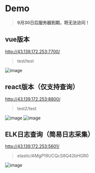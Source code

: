 # Demo
> **9月30日后服务器到期，将无法访问！**


## vue版本
http://43.139.172.253:7700/
> test/test

![image](https://github.com/philo-sagas/Demo/assets/116994722/804d0be2-fdbd-427c-af68-932ea88923ba)


## react版本（仅支持查询）
http://43.139.172.253:8800/
> test2/test

![image](https://github.com/philo-sagas/Demo/assets/116994722/5058e5ee-6d38-4a1d-b998-c79c49a434d3)
![image](https://github.com/philo-sagas/Demo/assets/116994722/ba803f75-5607-4675-aa86-24d88995783e)


## ELK日志查询（简易日志采集）
http://43.139.172.253:5601/
> elastic/AMgP19UCQcS8Q42bHGR0

![image](https://github.com/philo-sagas/Demo/assets/116994722/c57b22b8-4857-48d1-8f2c-f8b37370a8a3)

